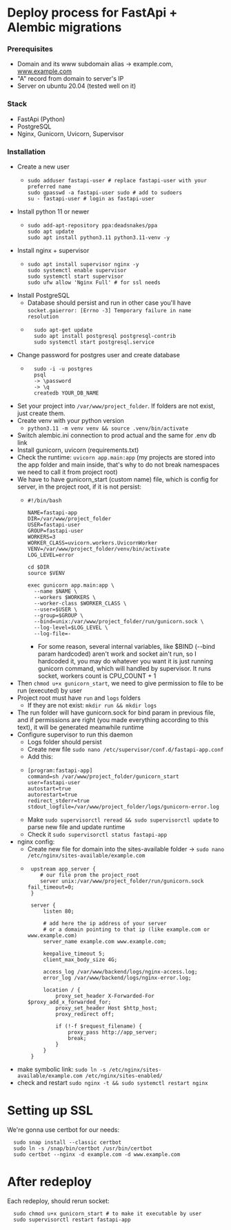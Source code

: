 # Deploy process for FastApi + Alembic migrations
### Prerequisites
- Domain and its www subdomain alias -> example.com, www.example.com
- "A" record from domain to server's IP
- Server on ubuntu 20.04 (tested well on it)
### Stack
- FastApi (Python)
- PostgreSQL
- Nginx, Gunicorn, Uvicorn, Supervisor
### Installation
  - Create a new user
    - ```
      sudo adduser fastapi-user # replace fastapi-user with your preferred name
      sudo gpasswd -a fastapi-user sudo # add to sudoers
      su - fastapi-user # login as fastapi-user 
      ```
  - Install python 11 or newer
    - ```
      sudo add-apt-repository ppa:deadsnakes/ppa
      sudo apt update
      sudo apt install python3.11 python3.11-venv -y
      ```
  - Install nginx + supervisor
    - ```
      sudo apt install supervisor nginx -y
      sudo systemctl enable supervisor
      sudo systemctl start supervisor
      sudo ufw allow 'Nginx Full' # for ssl needs
      ```
  - Install PostgreSQL
    - Database should persist and run in other case you'll have ```socket.gaierror: [Errno -3] Temporary failure in name resolution```
    - ```
        sudo apt-get update
        sudo apt install postgresql postgresql-contrib
        sudo systemctl start postgresql.service
      ```
  - Change password for postgres user and create database
    - ```
        sudo -i -u postgres
        psql
        -> \password
        -> \q
        createdb YOUR_DB_NAME
      ```
  - Set your project into ```/var/www/project_folder```. If folders are not exist, just create them.
  - Create venv with your python version 
    - ```python3.11 -m venv venv && source .venv/bin/activate```
  - Switch alembic.ini connection to prod actual and the same for .env db link
  - Install gunicorn, uvicorn (requirements.txt)
  - Check the runtime: ```uvicorn app.main:app``` (my projects are stored into the app folder and main inside, that's why to do not break namespaces we need to call it from project root)
  - We have to have gunicorn_start (custom name) file, which is config for server, in the project root, if it is not persist:
    - ```
      #!/bin/bash
    
      NAME=fastapi-app
      DIR=/var/www/project_folder
      USER=fastapi-user
      GROUP=fastapi-user
      WORKERS=3
      WORKER_CLASS=uvicorn.workers.UvicornWorker
      VENV=/var/www/project_folder/venv/bin/activate
      LOG_LEVEL=error
    
      cd $DIR
      source $VENV
    
      exec gunicorn app.main:app \
        --name $NAME \
        --workers $WORKERS \
        --worker-class $WORKER_CLASS \
        --user=$USER \
        --group=$GROUP \
        --bind=unix:/var/www/project_folder/run/gunicorn.sock \
        --log-level=$LOG_LEVEL \
        --log-file=-

      ```
      - For some reason, several internal variables, like $BIND (--bind param hardcoded) aren't work and socket ain't run, so I hardcoded it, you may do whatever you want it is just running gunicorn command, which will handled by supervisor. It runs socket, workers count is CPU_COUNT + 1
  - Then ```chmod u+x gunicorn_start```, we need to give permission to file to be run (executed) by user
  - Project root must have ```run``` and ```logs``` folders
    - If they are not exist: ```mkdir run && mkdir logs```
  - The run folder will have gunicorn.sock for bind param in previous file, and if permissions are right (you made everything according to this text), it will be generated meanwhile runtime
  - Configure supervisor to run this daemon
    - Logs folder should persist
    - Create new file ```sudo nano /etc/supervisor/conf.d/fastapi-app.conf```
    - Add this:
    - ```
      [program:fastapi-app]
      command=sh /var/www/project_folder/gunicorn_start
      user=fastapi-user
      autostart=true
      autorestart=true
      redirect_stderr=true
      stdout_logfile=/var/www/project_folder/logs/gunicorn-error.log
      ```
    - Make ```sudo supervisorctl reread && sudo supervisorctl update``` to parse new file and update runtime
    - Check it ```sudo supervisorctl status fastapi-app```
  - nginx config:
    - Create new file for domain into the sites-available folder -> ```sudo nano /etc/nginx/sites-available/example.com```
    - ```nginx
       upstream app_server {
          # our file prom the project_root
          server unix:/var/www/project_folder/run/gunicorn.sock fail_timeout=0;
       }
       
       server {
           listen 80;
     
           # add here the ip address of your server
           # or a domain pointing to that ip (like example.com or www.example.com)
           server_name example.com www.example.com;
    
           keepalive_timeout 5;
           client_max_body_size 4G;
    
           access_log /var/www/backend/logs/nginx-access.log;
           error_log /var/www/backend/logs/nginx-error.log;
    
           location / {
               proxy_set_header X-Forwarded-For $proxy_add_x_forwarded_for;
               proxy_set_header Host $http_host;
               proxy_redirect off;
                            
               if (!-f $request_filename) {
                   proxy_pass http://app_server;
                   break;
               }
           }
       }
      ```
  - make symbolic link: ```sudo ln -s /etc/nginx/sites-available/example.com /etc/nginx/sites-enabled/```
  - check and restart ```sudo nginx -t && sudo systemctl restart nginx```
# Setting up SSL
We're gonna use certbot for our needs:
```
  sudo snap install --classic certbot
  sudo ln -s /snap/bin/certbot /usr/bin/certbot
  sudo certbot --nginx -d example.com -d www.example.com
```
# After redeploy
Each redeploy, should rerun socket:
```
  sudo chmod u+x gunicorn_start # to make it executable by user
  sudo supervisorctl restart fastapi-app
```
